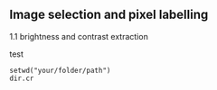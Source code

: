 ## Image selection and pixel labelling
1.1 brightness and contrast extraction

test 

```
setwd("your/folder/path")
dir.cr
```
